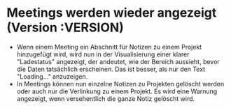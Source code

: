 # Meetings werden wieder angezeigt (Version :VERSION)

- Wenn einem Meeting ein Abschnitt für Notizen zu einem Projekt hinzugefügt wird, wird nun in der Visualisierung einer klarer "Ladestatus" angezeigt, der andeutet, wie der Bereich aussieht, bevor die Daten tatsächlich erscheinen. Das ist besser, als nur den Text "Loading…" anzuzeigen.
- In Meetings können nun einzelne Notizen zu Projekten gelöscht werden oder auch nur die Verlinkung zu einem Projekt. Es wird eine Warnung angezeigt, wenn versehentlich die ganze Notiz gelöscht wird.
